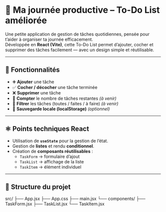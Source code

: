 # 📝 Ma journée productive – To-Do List améliorée

Une petite application de gestion de tâches quotidiennes, pensée pour t’aider à organiser ta journée efficacement.  
Développée en **React (Vite)**, cette To-Do List permet d’ajouter, cocher et supprimer des tâches facilement — avec un design simple et réutilisable.

---

## 🚀 Fonctionnalités

- ➕ **Ajouter** une tâche  
- ✅ **Cocher / décocher** une tâche terminée  
- ❌ **Supprimer** une tâche  
- 🔢 **Compter** le nombre de tâches restantes *(à venir)*  
- 🎯 **Filtrer** les tâches (toutes / faites / à faire) *(à venir)*  
- 💾 **Sauvegarde locale (localStorage)** *(optionnel)*  

---

## ⚛️ Points techniques React

- Utilisation de **`useState`** pour la gestion de l’état.  
- Gestion de **listes** et rendu **conditionnel**.  
- Création de **composants réutilisables** :
  - `TaskForm` → formulaire d’ajout  
  - `TaskList` → affichage de la liste  
  - `TaskItem` → élément individuel  

---

## 🧱 Structure du projet

src/
├── App.jsx
├── App.css
├── main.jsx
└── components/
├── TaskForm.jsx
├── TaskList.jsx
└── TaskItem.jsx
